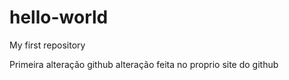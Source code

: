 # hello-world
 My first repository

 Primeira alteração github
 alteração feita no proprio site do github
